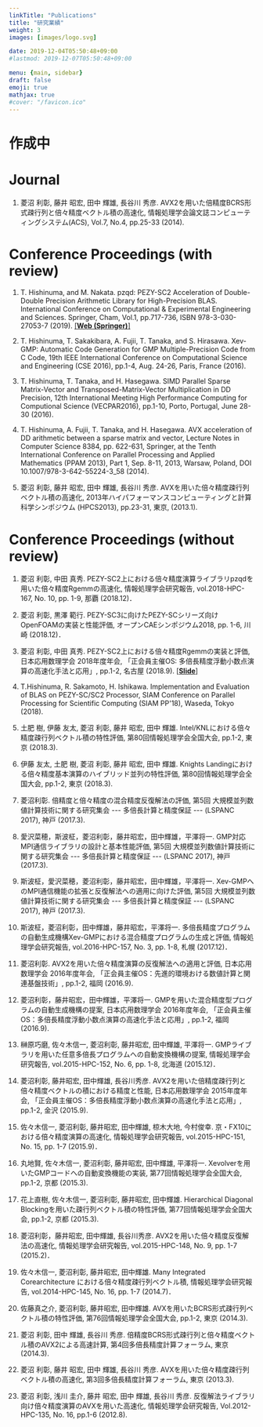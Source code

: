 ```yaml
---
linkTitle: "Publications"
title: "研究業績"
weight: 3
images: [images/logo.svg]

date: 2019-12-04T05:50:48+09:00
#lastmod: 2019-12-07T05:50:48+09:00

menu: {main, sidebar}
draft: false
emoji: true
mathjax: true
#cover: "/favicon.ico"
---
```


# 作成中
# Journal
1. 菱沼 利彰, 藤井 昭宏, 田中 輝雄, 長谷川 秀彦.
AVX2を用いた倍精度BCRS形式疎行列と倍々精度ベクトル積の高速化,
情報処理学会論文誌コンピューティングシステム(ACS), Vol.7, No.4, pp.25-33 (2014).

# Conference Proceedings (with review)
1. T. Hishinuma, and M. Nakata.
pzqd: PEZY-SC2 Acceleration of Double-Double Precision Arithmetic Library for High-Precision BLAS.
International Conference on Computational & Experimental Engineering and Sciences.
Springer, Cham, Vol.1, pp.717-736, ISBN 978-3-030-27053-7 (2019). [[**Web (Springer)**]][icces2019]

1. T. Hishinuma, T. Sakakibara, A. Fujii, T. Tanaka, and S. Hirasawa.
Xev-GMP: Automatic Code Generation for GMP Multiple-Precision Code from C Code,
19th IEEE International Conference on Computational Science and Engineering (CSE 2016),
pp.1-4, Aug. 24-26, Paris, France (2016).

1. T. Hishinuma, T. Tanaka, and H. Hasegawa.
SIMD Parallel Sparse Matrix-Vector and Transposed-Matrix-Vector Multiplication in DD Precision,
12th International Meeting High Performance Computing for Computional Science (VECPAR2016),
pp.1-10, Porto, Portugal, June 28-30 (2016).

1. T. Hishinuma, A. Fujii, T. Tanaka, and H. Hasegawa.
AVX acceleration of DD arithmetic between a sparse matrix and vector,
Lecture Notes in Computer Science 8384, pp. 622-631, Springer, at the Tenth International Conference on Parallel Processing and Applied Mathematics (PPAM 2013),
Part 1, Sep. 8-11, 2013, Warsaw, Poland, DOI 10.1007/978-3-642-55224-3_58 (2014).

1. 菱沼 利彰, 藤井 昭宏, 田中 輝雄, 長谷川 秀彦.
AVXを用いた倍々精度疎行列ベクトル積の高速化,
2013年ハイパフォーマンスコンピューティングと計算科学シンポジウム (HPCS2013),
pp.23-31, 東京, (2013.1).

[icces2019]: https://link.springer.com/chapter/10.1007/978-3-030-27053-7_61

# Conference Proceedings (without review)
1. 菱沼 利彰, 中田 真秀. PEZY-SC2上における倍々精度演算ライブラリpzqdを用いた倍々精度Rgemmの高速化, 情報処理学会研究報告, vol.2018-HPC-167, No. 10, pp. 1-9, 那覇 (2018.12)．
 
1. 菱沼 利彰, 黒澤 範行. PEZY-SC3に向けたPEZY-SCシリーズ向けOpenFOAMの実装と性能評価, オープンCAEシンポジウム2018, pp. 1-6, 川崎 (2018.12)．
 
1. 菱沼 利彰, 中田 真秀. PEZY-SC2上における倍々精度Rgemmの実装と評価, 日本応用数理学会 2018年度年会, 「正会員主催OS: 多倍長精度浮動小数点演算の高速化手法と応用」, pp.1-2, 名古屋 (2018.9). [[**Slide**]][pzqd-slide]

1. T.Hishinuma, R. Sakamoto, H. Ishikawa. Implementation and Evaluation of BLAS on PEZY-SC/SC2 Processor, SIAM Conference on Parallel Processing for Scientific Computing (SIAM PP'18), Waseda, Tokyo (2018).
 
1. 土肥 樹, 伊藤 友太, 菱沼 利彰, 藤井 昭宏, 田中 輝雄. Intel/KNLにおける倍々精度疎行列ベクトル積の特性評価, 第80回情報処理学会全国大会, pp.1-2, 東京 (2018.3).
 
1. 伊藤 友太, 土肥 樹, 菱沼 利彰, 藤井 昭宏, 田中 輝雄. Knights Landingにおける倍々精度基本演算のハイブリッド並列の特性評価, 第80回情報処理学会全国大会, pp.1-2, 東京 (2018.3).
 
1. 菱沼利彰. 倍精度と倍々精度の混合精度反復解法の評価, 第5回 大規模並列数値計算技術に関する研究集会 --- 多倍長計算と精度保証 --- (LSPANC 2017), 神戸 (2017.3).
 
1. 愛沢菜穂，斯波柾，菱沼利彰，藤井昭宏，田中輝雄，平澤将一. GMP対応MPI通信ライブラリの設計と基本性能評価, 第5回 大規模並列数値計算技術に関する研究集会 --- 多倍長計算と精度保証 --- (LSPANC 2017), 神戸 (2017.3).
 
1. 斯波柾，愛沢菜穂，菱沼利彰，藤井昭宏，田中輝雄，平澤将一. Xev-GMPへのMPI通信機能の拡張と反復解法への適用に向けた評価, 第5回 大規模並列数値計算技術に関する研究集会 --- 多倍長計算と精度保証 --- (LSPANC 2017), 神戸 (2017.3).
 
1. 斯波柾，菱沼利彰，田中輝雄，藤井昭宏，平澤将一. 多倍長精度プログラムの自動生成機構Xev-GMPにおける混合精度プログラムの生成と評価, 情報処理学会研究報告, vol.2016-HPC-157, No. 3, pp. 1-8, 札幌 (2017.12)．
 
1. 菱沼利彰. AVX2を用いた倍々精度演算の反復解法への適用と評価, 日本応用数理学会 2016年度年会, 「正会員主催OS：先進的環境おける数値計算と関連基盤技術」, pp.1-2, 福岡 (2016.9).
 
1. 菱沼利彰，藤井昭宏，田中輝雄，平澤将一. GMPを用いた混合精度型プログラムの自動生成機構の提案, 日本応用数理学会 2016年度年会, 「正会員主催OS：多倍長精度浮動小数点演算の高速化手法と応用」, pp.1-2, 福岡 (2016.9).
 
1. 榊原巧磨, 佐々木信一, 菱沼利彰, 藤井昭宏, 田中輝雄, 平澤将一. GMPライブラリを用いた任意多倍長プログラムへの自動変換機構の提案, 情報処理学会研究報告, vol.2015-HPC-152, No. 6, pp. 1-8, 北海道 (2015.12)．
 
1. 菱沼利彰, 藤井昭宏, 田中輝雄, 長谷川秀彦. AVX2を用いた倍精度疎行列と倍々精度ベクトルの積における精度と性能, 日本応用数理学会 2015年度年会, 「正会員主催OS：多倍長精度浮動小数点演算の高速化手法と応用」, pp.1-2, 金沢 (2015.9).
 
1. 佐々木信一, 菱沼利彰, 藤井昭宏, 田中輝雄, 椋木大地, 今村俊幸. 京・FX10における倍々精度演算の高速化, 情報処理学会研究報告, vol.2015-HPC-151, No. 15, pp. 1-7 (2015.9)．
 
1. 丸地賢, 佐々木信一, 菱沼利彰, 藤井昭宏, 田中輝雄, 平澤将一. Xevolverを用いたGMPコードへの自動変換機能の実装, 第77回情報処理学会全国大会, pp.1-2, 京都 (2015.3).
 
1. 花上直樹, 佐々木信一, 菱沼利彰, 藤井昭宏, 田中輝雄. Hierarchical Diagonal Blockingを用いた疎行列ベクトル積の特性評価, 第77回情報処理学会全国大会, pp.1-2, 京都 (2015.3).
 
1. 菱沼利彰，藤井昭宏, 田中輝雄, 長谷川秀彦. AVX2を用いた倍々精度反復解法の高速化, 情報処理学会研究報告, vol.2015-HPC-148, No. 9, pp. 1-7 (2015.2)．
 
1. 佐々木信一, 菱沼利彰, 藤井昭宏, 田中輝雄. Many Integrated Corearchitecture における倍々精度疎行列ベクトル積, 情報処理学会研究報告, vol.2014-HPC-145, No. 16, pp. 1-7 (2014.7)．
 
1. 佐藤真之介, 菱沼利彰, 藤井昭宏, 田中輝雄. AVXを用いたBCRS形式疎行列ベクトル積の特性評価, 第76回情報処理学会全国大会, pp.1-2, 東京 (2014.3).
 
1. 菱沼 利彰, 田中 輝雄, 長谷川 秀彦. 倍精度BCRS形式疎行列と倍々精度ベクトル積のAVX2による高速計算, 第4回多倍長精度計算フォーラム, 東京 (2014.3).
 
1. 菱沼 利彰, 藤井 昭宏, 田中 輝雄, 長谷川 秀彦. AVXを用いた倍々精度疎行列ベクトル積の高速化, 第3回多倍長精度計算フォーラム, 東京 (2013.3).
 
1. 菱沼 利彰, 浅川 圭介, 藤井 昭宏, 田中 輝雄, 長谷川 秀彦. 反復解法ライブラリ向け倍々精度演算のAVXを用いた高速化, 情報処理学会研究報告, Vol.2012-HPC-135, No. 16, pp.1-6 (2012.8).

[pzqd-slide]: https://www.slideshare.net/hishinuma/pezysc2rgemm

